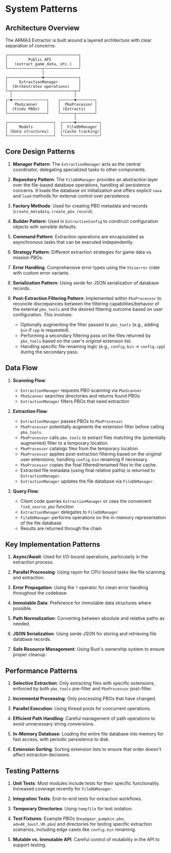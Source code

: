 # System Patterns

## Architecture Overview

The ARMA3 Extractor is built around a layered architecture with clear separation of concerns:

```
┌───────────────────────────────┐
│         Public API            │
│   (extract_game_data, etc.)   │
└───────────────┬───────────────┘
                │
┌───────────────▼───────────────┐
│     ExtractionManager         │
│  (Orchestrates operations)    │
└─┬───────────────────────────┬─┘
  │                           │
┌─▼───────────────┐    ┌──────▼────────┐
│   PboScanner    │    │  PboProcessor │
│  (Finds PBOs)   │    │ (Extracts)    │
└─────────────────┘    └──────┬────────┘
                              │
┌────────────────────┐  ┌─────▼──────────┐
│     Models         │  │  FileDbManager │
│ (Data structures)  │  │(Cache tracking)│
└────────────────────┘  └────────────────┘
```

## Core Design Patterns

1. **Manager Pattern**: The `ExtractionManager` acts as the central coordinator, delegating specialized tasks to other components.

2. **Repository Pattern**: The `FileDbManager` provides an abstraction layer over the file-based database operations, handling all persistence concerns. It loads the database on initialization and offers explicit `save` and `load` methods for external control over persistence.

3. **Factory Methods**: Used for creating PBO metadata and records (`create_metadata`, `create_pbo_record`).

4. **Builder Pattern**: Used in `ExtractionConfig` to construct configuration objects with sensible defaults.

5. **Command Pattern**: Extraction operations are encapsulated as asynchronous tasks that can be executed independently.

6. **Strategy Pattern**: Different extraction strategies for game data vs. mission PBOs.

7. **Error Handling**: Comprehensive error types using the `thiserror` crate with custom error variants.

8. **Serialization Pattern**: Using serde for JSON serialization of database records.

9. **Post-Extraction Filtering Pattern**: Implemented within `PboProcessor` to reconcile discrepancies between the filtering capabilities/behavior of the external `pbo_tools` and the desired filtering outcome based on user configuration. This involves:
    - Optionally augmenting the filter passed to `pbo_tools` (e.g., adding `bin` if `cpp` is requested).
    - Performing a secondary filtering pass on the files returned by `pbo_tools` based on the user's *original* extension list.
    - Handling specific file renaming logic (e.g., `config.bin` -> `config.cpp`) during the secondary pass.

## Data Flow

1. **Scanning Flow**:
   - `ExtractionManager` requests PBO scanning via `PboScanner`
   - `PboScanner` searches directories and returns found PBOs
   - `ExtractionManager` filters PBOs that need extraction

2. **Extraction Flow**:
   - `ExtractionManager` passes PBOs to `PboProcessor`
   - `PboProcessor` potentially augments the extension filter before calling `pbo_tools`.
   - `PboProcessor` calls `pbo_tools` to extract files matching the (potentially augmented) filter to a temporary location.
   - `PboProcessor` catalogs files from the temporary location.
   - `PboProcessor` applies post-extraction filtering based on the *original* user extensions, handling `config.bin` renaming if necessary.
   - `PboProcessor` copies the final filtered/renamed files to the cache.
   - Extracted file metadata (using final relative paths) is returned to `ExtractionManager`.
   - `ExtractionManager` updates the file database via `FileDbManager`.

3. **Query Flow**:
   - Client code queries `ExtractionManager` or uses the convenient `find_source_pbo` function
   - `ExtractionManager` delegates to `FileDbManager`
   - `FileDbManager` performs operations on the in-memory representation of the file database
   - Results are returned through the chain

## Key Implementation Patterns

1. **Async/Await**: Used for I/O-bound operations, particularly in the extraction process.

2. **Parallel Processing**: Using rayon for CPU-bound tasks like file scanning and extraction.

3. **Error Propagation**: Using the `?` operator for clean error handling throughout the codebase.

4. **Immutable Data**: Preference for immutable data structures where possible.

5. **Path Normalization**: Converting between absolute and relative paths as needed.

6. **JSON Serialization**: Using serde JSON for storing and retrieving file database records.

7. **Safe Resource Management**: Using Rust's ownership system to ensure proper cleanup.

## Performance Patterns

1. **Selective Extraction**: Only extracting files with specific extensions, enforced by both `pbo_tools` pre-filter and `PboProcessor` post-filter.

2. **Incremental Processing**: Only processing PBOs that have changed.

3. **Parallel Execution**: Using thread pools for concurrent operations.

4. **Efficient Path Handling**: Careful management of path operations to avoid unnecessary string conversions.

5. **In-Memory Database**: Loading the entire file database into memory for fast access, with periodic persistence to disk.

6. **Extension Sorting**: Sorting extension lists to ensure that order doesn't affect extraction decisions.

## Testing Patterns

1. **Unit Tests**: Most modules include tests for their specific functionality. Increased coverage recently for `FileDbManager`.

2. **Integration Tests**: End-to-end tests for extraction workflows.

3. **Temporary Directories**: Using `tempfile` for test isolation.

4. **Test Fixtures**: Example PBOs (`headgear_pumpkin.pbo`, `adv48_Joust.VR.pbo`) and directories for testing specific extraction scenarios, including edge cases like `config.bin` renaming.

5. **Mutable vs. Immutable API**: Careful control of mutability in the API to support testing. 